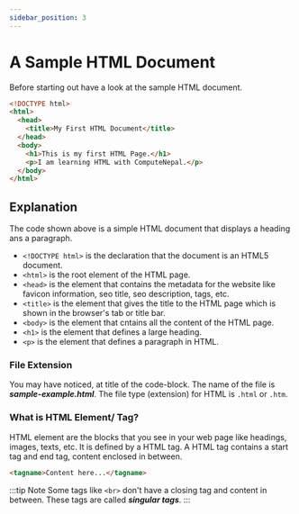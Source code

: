 ```yaml
---
sidebar_position: 3
---
```


# A Sample HTML Document

Before starting out have a look at the sample HTML document.

```html title=sample-example.html
<!DOCTYPE html>
<html>
  <head>
    <title>My First HTML Document</title>
  </head>
  <body>
    <h1>This is my first HTML Page.</h1>
    <p>I am learning HTML with ComputeNepal.</p>
  </body>
</html>
```

## Explanation

The code shown above is a simple HTML document that displays a heading ans a paragraph.

- `<!DOCTYPE html>` is the declaration that the document is an HTML5 document.
- `<html>` is the root element of the HTML page.
- `<head>` is the element that contains the metadata for the website like favicon information, seo title, seo description, tags, etc.
- `<title>` is the element that gives the title to the HTML page which is shown in the browser's tab or title bar.
- `<body>` is the element that cntains all the content of the HTML page.
- `<h1>` is the element that defines a large heading.
- `<p>` is the element that defines a paragraph in HTML.

### File Extension

You may have noticed, at title of the code-block. The name of the file is **_sample-example.html_**. The file type (extension) for HTML is <code>.html</code> or <code>.htm</code>.

### What is HTML Element/ Tag?

HTML element are the blocks that you see in your web page like headings, images, texts, etc. It is defined by a HTML tag. A HTML tag contains a start tag and end tag, content enclosed in between.

```html
<tagname>Content here...</tagname>
```

:::tip Note
Some tags like `<br>` don't have a closing tag and content in between. These tags are called **_singular tags_**.
:::
